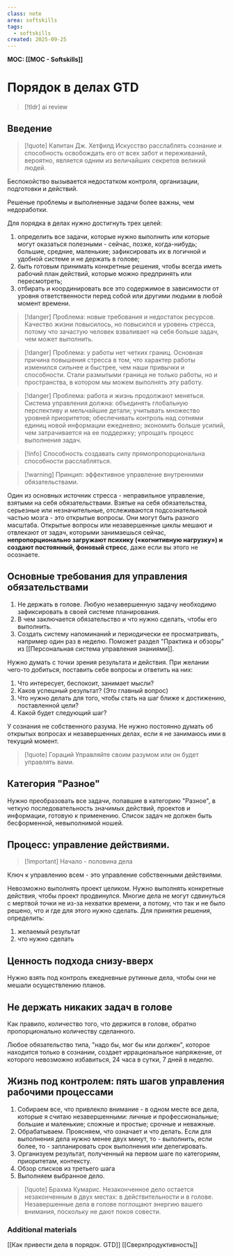 ```yaml
---
class: note
area: softskills
tags:
  - softskills
created: 2025-09-25
---
```

**MOC: [[MOC - Softskills]]**

# Порядок в делах GTD

> [!tldr] ai review
> 

## Введение

> [!quote] Капитан Дж. Хетфилд
> Искусство расслаблять сознание и способность освобождать его от всех забот и переживаний, вероятно, является одним из величайших секретов великий людей.

Беспокойство вызывается недостатком контроля, организации, подготовки и действий.

Решеные проблемы и выполненные задачи более важны, чем недоработки.

Для порядка в делах нужно достигнуть трех целей:
1. определить все задачи, которые нужно выполнить или которые могут оказаться полезными - сейчас, позже, когда-нибудь; большие, средние, маленькие; зафиксировать их в логичной и удобной системе и не держать в голове;
2. быть готовым принимать конкретные решения, чтобы всегда иметь рабочий план действий, которые можно предпринять или пересмотреть;
3. отбирать и координировать все это содержимое в зависимости от уровня ответственности перед собой или другими людьми в любой момент времени.

> [!danger] Проблема: новые требования и недостаток ресурсов.
> Качество жизни повысилось, но повысился и уровень стресса, потому что зачастую человек взваливает на себя больше задач, чем может выполнить.

> [!danger] Проблема: у работы нет четких границ.
> Основная причина повышения стресса в том, что характер работы изменился сильнее и быстрее, чем наши привычки и способности. Стали размытыми граница не только работы, но и пространства, в котором мы можем выполнять эту работу.

> [!danger] Проблема: работа и жизнь продолжают меняться.
> Система управления должна: объединять глобальную перспективу и мельчайшие детали; учитывать множество уровней приоритетов; обеспечивать контроль  над сотнями единиц новой информации ежедневно; экономить больше усилий, чем затрачивается на ее поддержку; упрощать процесс выполнения задач.

> [!info] Способность создавать силу прямопропорциональна способности расслабляться.

> [!warning] Принцип: эффективное управление внутренними обязательствами.

Один из основных источник стресса - неправильное управление, взятыми на себя обязательствами.
Взятые на себя обязательства, серьезные или незначительные, отслеживаются подсознательной частью мозга - это открытые вопросы. Они могут быть разного масштаба. Открытые вопросы или незавершенные циклы мешают и отвлекают от задач, которыми занимаешься сейчас, **непропорционально загружают психику («когнитивную нагрузку») и создают постоянный, фоновый стресс**, даже если вы этого не осознаете.

## Основные требования для управления обязательствами

1. Не держать в голове. Любую незавершенную задачу необходимо зафиксировать в своей системе планирования.
2. В чем заключается обязательство и что нужно сделать, чтобы его выполнить.
3. Создать систему напоминаний и периодически ее просматривать, например один раз в неделю. Поможет раздел "Практика и обзоры" из [[Персональная система управления знаниями]].

Нужно думать с точки зрения результата и действия. При желании чего-то добиться, поставить себе вопросы и ответить на них:
1. Что интересует, беспокоит, занимает мысли?
2. Каков успешный результат? (Это главный вопрос)
3. Что нужно делать для того, чтобы стать на шаг ближе к достижению, поставленной цели?
4. Какой будет следующий шаг?

У сознания не собственного разума.
Не нужно постоянно думать об открытых вопросах и незавершенных делах, если я не занимаюсь ими в текущий момент.

> [!quote] Гораций
> Управляйте своим разумом или он будет управлять вами.

## Категория "Разное"

Нужно преобразовать все задачи, попавшие в категорию "Разное", в четкую последовательность значимых действий, проектов и информации, готовую к применению.
Список задач не должен быть бесформенной, невыполнимой ношей.

## Процесс: управление действиями.

> [!important] Начало - половина дела

Ключ к управлению всем - это управление собственными действиями.

Невозможно выполнять проект целиком. Нужно выполнять конкретные действия, чтобы проект продвинулся.
Многие дела не могут сдвинуться с мертвой точки не из-за нехватки времени, а потому, что так и не было решено, что и где для этого нужно сделать. Для принятия решения, определить:
1. желаемый результат
2. что нужно сделать

## Ценность подхода снизу-вверх

Нужно взять под контроль ежедневные рутинные дела, чтобы они не мешали осуществлению планов.

## Не держать никаких задач в голове

Как правило, количество того, что держится в голове, обратно пропорционально количеству сделанного.

Любое обязательство типа, "надо бы, мог бы или должен", которое находится только в сознании, создает иррациональное напряжение, от которого невозможно избавиться, 24 часа в сутки, 7 дней в неделю.

## Жизнь под контролем: пять шагов управления рабочими процессами

1. Собираем все, что привлекло внимание - в одном месте все дела, которые я считаю незавершенными: личные и профессиональные; большие и маленькие; сложные и простые; срочные и неважные.
2. Обрабатываем. Проясняем, что означает и что делать. Если для выполнения дела нужно менее двух минут, то - выполнить, если более, то - запланировать срок выполнения или делегировать.
3. Организуем результат, полученный на первом шаге по категориям, приоритетам, контексту.
4. Обзор списков из третьего шага
5. Выполняем выбранное дело.

> [!quote] Брахма Кумарис.
> Незаконченное дело остается незаконченным в двух местах: в действительности и в голове. Незавершенные дела в голове поглощают энергию вашего внимания, поскольку не дают покоя совести.

### Additional materials

[[Как привести дела в порядок. GTD]]
[[Сверхпродуктивность]]